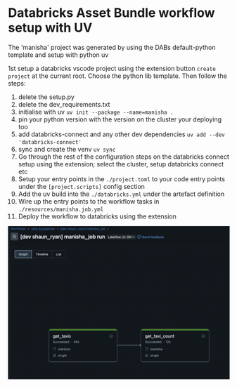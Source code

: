 # Databricks Asset Bundle workflow setup with UV

The 'manisha' project was generated by using the DABs default-python template and setup with python uv

1st setup a databricks vscode project using the extension button `create project` at the current root. Choose the python lib template. Then follow the steps:

1. delete the setup.py
2. delete the dev_requirements.txt
3. initialise with uv `uv init --package --name=manisha .`
4. pin your python version with the version on the cluster your deploying too 
5. add databricks-connect and any other dev dependencies `uv add --dev 'databricks-connect'`
6. sync and create the venv `uv sync`
7. Go through the rest of the configuration steps on the databricks connect setup using the extension; select the cluster, setup databricks connect etc
8. Setup your entry points in the `./project.toml` to your code entry points under the `[project.scripts]` config section
9. Add the uv build into the `./databricks.yml` under the artefact definition
10. Wire up the entry points to the workflow tasks in `./resources/manisha.job.yml`
11. Deploy the workflow to databricks using the extension

![alt text](workflow_run.png "workflow run")
